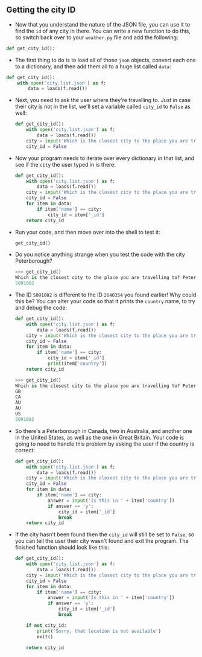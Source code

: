## Getting the city ID

- Now that you understand the nature of the JSON file, you can use it to find the `id` of any city in there. You can write a new function to do this, so switch back over to your `weather.py` file and add the following:

```python
def get_city_id():
```

- The first thing to do is to load all of those `json` objects, convert each one to a dictionary, and then add them all to a huge list called `data`:

```python
def get_city_id():
    with open('city.list.json') as f:
        data = loads(f.read())
```

- Next, you need to ask the user where they're travelling to. Just in case their city is not in the list, we'll set a variable called `city_id` to `False` as well:

	```python
	def get_city_id():
		with open('city.list.json') as f:
		    data = loads(f.read())
		city = input('Which is the closest city to the place you are travelling to?' )
		city_id = False
	```

- Now your program needs to iterate over every dictionary in that list, and see if the `city` the user typed in is there:

	```python
	def get_city_id():
		with open('city.list.json') as f:
		    data = loads(f.read())
		city = input('Which is the closest city to the place you are travelling to?' )
		city_id = False
		for item in data:
			if item['name'] == city:
				city_id = item['_id']
		return city_id
	```

- Run your code, and then move over into the shell to test it:

	```python
	get_city_id()
	```

- Do you notice anything strange when you test the code with the city Peterborough?

	```python
	>>> get_city_id()
	Which is the closest city to the place you are travelling to? Peterborough
	5091002
	```

- The ID `5091002` is different to the ID `2640354` you found earlier! Why could this be? You can alter your code so that it prints the `country` name, to try and debug the code:

	```python
	def get_city_id():
		with open('city.list.json') as f:
		    data = loads(f.read())
		city = input('Which is the closest city to the place you are travelling to? ')
		city_id = False
		for item in data:
			if item['name'] == city:
				city_id = item['_id']
				print(item['country'])
		return city_id
	```

	```python
	>>> get_city_id()
	Which is the closest city to the place you are travelling to? Peterborough
	GB
	CA
	AU
	AU
	US
	5091002
	```

- So there's a Peterborough in Canada, two in Australia, and another one in the United States, as well as the one in Great Britain. Your code is going to need to handle this problem by asking the user if the country is correct:

	```python
	def get_city_id():
		with open('city.list.json') as f:
		    data = loads(f.read())
		city = input('Which is the closest city to the place you are travelling to?' )
		city_id = False
		for item in data:
			if item['name'] == city:
				answer = input('Is this in ' + item['country'])
				if answer == 'y':
					city_id = item['_id']
					break
		return city_id
	```

- If the city hasn't been found then the `city_id` will still be set to `False`, so you can tell the user their city wasn't found and exit the program. The finished function should look like this:

	```python
	def get_city_id():
		with open('city.list.json') as f:
		    data = loads(f.read())
		city = input('Which is the closest city to the place you are travelling to?' )
		city_id = False
		for item in data:
			if item['name'] == city:
				answer = input('Is this in ' + item['country'])
				if answer == 'y':
					city_id = item['_id']
					break

		if not city_id:
			print('Sorry, that location is not available')
			exit()

		return city_id
	```

